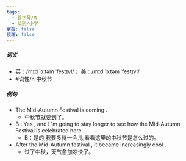```yaml
---
tags:
  - 首字母/M
  - 级别/小学
掌握: false
模糊: false
---
```

##### 词义
- 英：/mɪd ˈɔːtəm ˈfestɪvl/； 美：/mɪd ˈɔːtəm ˈfestɪvl/
- #词性/n  中秋节
##### 例句
- The Mid-Autumn Festival is coming .
	- 中秋节就要到了。
- B : Yes , and I 'm going to stay longer to see how the Mid-Autumn Festival is celebrated here .
	- B：是的,我要多待一会儿,看看这里的中秋节是怎么过的。
- After the Mid-Autumn festival , it became increasingly cool .
	- 过了中秋，天气愈加凉快了。
